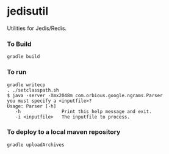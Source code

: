 jedisutil
=========

Utilities for Jedis/Redis.

### To Build

    gradle build


### To run

    gradle writecp
    . ./setclasspath.sh
    $ java -server -Xmx2048m com.orbious.google.ngrams.Parser
    you must specify a <inputfile>?
    Usage: Parser [-h]
       -h               Print this help message and exit.
       -i <inputfile>   The inputfile to process.

### To deploy to a local maven repository

    gradle uploadArchives

